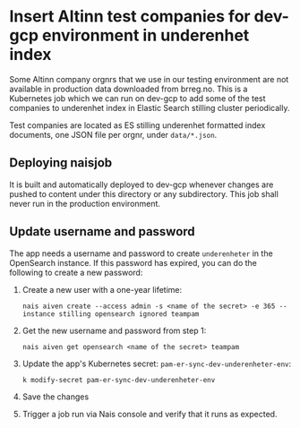 # Insert Altinn test companies for dev-gcp environment in underenhet index

Some Altinn company orgnrs that we use in our testing environment are not
available in production data downloaded from brreg.no. This is a Kubernetes job
which we can run on dev-gcp to add some of the test companies to underenhet
index in Elastic Search stilling cluster periodically.

Test companies are located as ES stilling underenhet formatted index documents,
one JSON file per orgnr, under `data/*.json`.

## Deploying naisjob

It is built and automatically deployed to dev-gcp whenever changes are pushed to
content under this directory or any subdirectory. This job shall never run in
the production environment.

## Update username and password

The app needs a username and password to create `underenheter` in the OpenSearch instance. If this password has expired, you can do the following to create a new password:

1. Create a new user with a one-year lifetime:

   `nais aiven create --access admin -s <name of the secret> -e 365 --instance stilling opensearch ignored teampam`

2. Get the new username and password from step 1:

   `nais aiven get opensearch <name of the secret> teampam`
3. Update the app's Kubernetes secret: `pam-er-sync-dev-underenheter-env`:

   `k modify-secret pam-er-sync-dev-underenheter-env`

4. Save the changes
5. Trigger a job run via Nais console and verify that it runs as expected.
